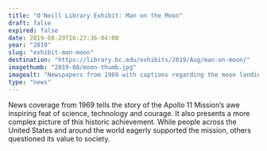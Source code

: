 ```yaml
---
title: "O'Neill Library Exhibit: Man on the Moon"
draft: false
expired: false
date: 2019-08-29T16:27:36-04:00
year: "2019"
slug: "exhibit-man-moon"
destination: "https://library.bc.edu/exhibits/2019/Aug/man-on-moon/"
imagethumb: "2019-08/moon-thumb.jpg"
imagealt: "Newspapers from 1969 with captions regarding the moon landing."
type: "news"
---
```


News coverage from 1969 tells the story of the Apollo 11 Mission’s awe inspiring feat of science, technology and courage.  It also presents a more complex picture of this historic achievement.   While people across the United States and around the world eagerly supported the mission, others questioned its value to society.
